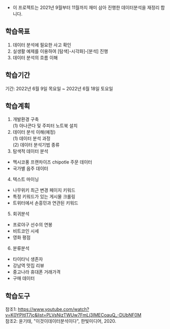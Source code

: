 * 이 프로젝트는 2021년 9월부터 11월까지 재미 삼아 진행한 데이터분석을 재정리 합니다.

## 학습목표
1. 데이터 분석에 필요한 사고 확인
2. 실생활 예제를 이용하여 [탐색]-시각화]-[분석] 진행
3. 데이터 분석의 흐름 이해

## 학습기간
기간: 2022년 6월 9일 목요일 ~ 2022년 6월 18일 토요일

## 학습계획
1. 개발환경 구축 <br>
 (1) 아나콘다 및 주피터 노트북 설치 
2. 데이터 분석 이해(예정) <br>
 (1) 데이터 분석 과정 <br>
 (2) 데이터 분석기법 종류 <br>
3. 탐색적 데이터 분석
 - 멕시코풍 프랜차이즈 chipotle 주문 데이터
 - 국가별 음주 데이터
4. 텍스트 마이닝
 - 나무위키 최근 변경 페이지 키워드
 - 특정 키워드가 있는 게시물 크롤링
 - 트위터에서 손흥민과 연관된 키워드
5. 회귀분석
 - 프로야구 선수의 연봉
 - 비트코인 시세
 - 영화 평점
6. 분류분석
 - 타이타닉 생존자
 - 강남역 맛집 리뷰
 - 중고나라 휴대폰 거래가격
 - 구매 데이터

## 학습도구
참조1: https://www.youtube.com/watch?v=K0YPltIT7jc&list=PLVsNizTWUw7FmLj3IMECoauQ_-DUbNF0M <br>
참조2: 윤기태, "이것이데이터분석이다", 한빛미디어, 2020.
